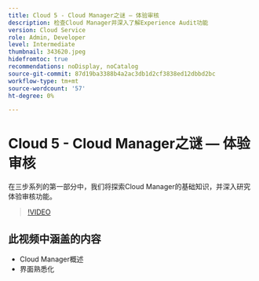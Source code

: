 ```yaml
---
title: Cloud 5 - Cloud Manager之谜 — 体验审核
description: 检查Cloud Manager并深入了解Experience Audit功能
version: Cloud Service
role: Admin, Developer
level: Intermediate
thumbnail: 343620.jpeg
hidefromtoc: true
recommendations: noDisplay, noCatalog
source-git-commit: 87d19ba3388b4a2ac3db1d2cf3838ed12dbbd2bc
workflow-type: tm+mt
source-wordcount: '57'
ht-degree: 0%

---
```


# Cloud 5 - Cloud Manager之谜 — 体验审核

在三步系列的第一部分中，我们将探索Cloud Manager的基础知识，并深入研究体验审核功能。

>[!VIDEO](https://video.tv.adobe.com/v/343620)

## 此视频中涵盖的内容

+ Cloud Manager概述
+ 界面熟悉化
